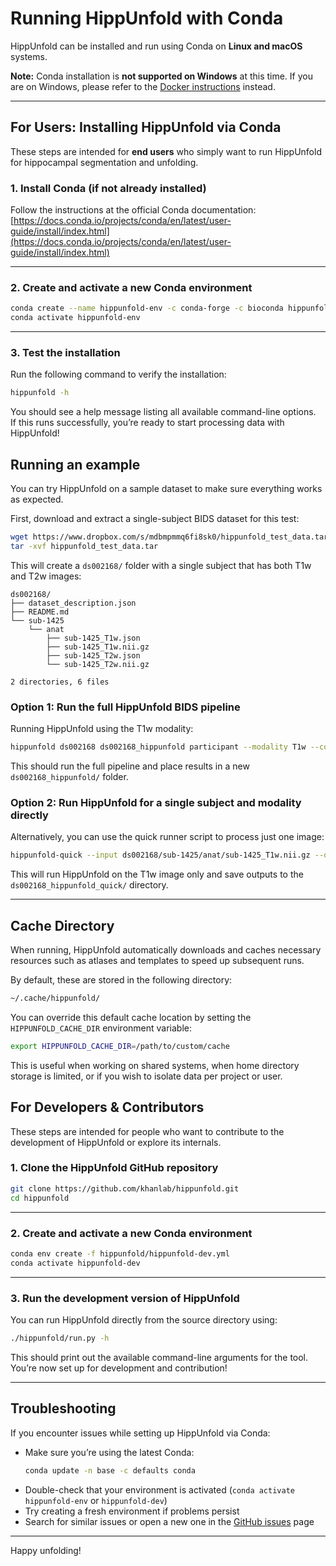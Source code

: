 # Running HippUnfold with Conda

HippUnfold can be installed and run using Conda on **Linux and macOS** systems.

**Note:** Conda installation is **not supported on Windows** at this time. If you are on Windows, please refer to the [Docker instructions](docker.md) instead.

---

## For Users: Installing HippUnfold via Conda

These steps are intended for **end users** who simply want to run HippUnfold for hippocampal segmentation and unfolding.

### 1. Install Conda (if not already installed)

Follow the instructions at the official Conda documentation:
[https://docs.conda.io/projects/conda/en/latest/user-guide/install/index.html](https://docs.conda.io/projects/conda/en/latest/user-guide/install/index.html)

---

### 2. Create and activate a new Conda environment

```bash
conda create --name hippunfold-env -c conda-forge -c bioconda hippunfold
conda activate hippunfold-env
```

---

### 3. Test the installation

Run the following command to verify the installation:

```bash
hippunfold -h
```

You should see a help message listing all available command-line options.  
If this runs successfully, you’re ready to start processing data with HippUnfold!

## Running an example

You can try HippUnfold on a sample dataset to make sure everything works as expected.

First, download and extract a single-subject BIDS dataset for this test:

```bash
wget https://www.dropbox.com/s/mdbmpmmq6fi8sk0/hippunfold_test_data.tar 
tar -xvf hippunfold_test_data.tar
```

This will create a `ds002168/` folder with a single subject that has both T1w and T2w images:

```
ds002168/
├── dataset_description.json
├── README.md
└── sub-1425
    └── anat
        ├── sub-1425_T1w.json
        ├── sub-1425_T1w.nii.gz
        ├── sub-1425_T2w.json
        └── sub-1425_T2w.nii.gz

2 directories, 6 files
```

### Option 1: Run the full HippUnfold BIDS pipeline

Running HippUnfold using the T1w modality:

```bash
hippunfold ds002168 ds002168_hippunfold participant --modality T1w --cores all --use-conda
```

This should run the full pipeline and place results in a new `ds002168_hippunfold/` folder.

### Option 2: Run HippUnfold for a single subject and modality directly

Alternatively, you can use the quick runner script to process just one image:

```bash
hippunfold-quick --input ds002168/sub-1425/anat/sub-1425_T1w.nii.gz --output ds002168_hippunfold_quick --modality T1w --subject 1425
```

This will run HippUnfold on the T1w image only and save outputs to the `ds002168_hippunfold_quick/` directory.

---

## Cache Directory

When running, HippUnfold automatically downloads and caches necessary resources such as atlases and templates to speed up subsequent runs.

By default, these are stored in the following directory:

```bash
~/.cache/hippunfold/
```

You can override this default cache location by setting the `HIPPUNFOLD_CACHE_DIR` environment variable:

```bash
export HIPPUNFOLD_CACHE_DIR=/path/to/custom/cache
```

This is useful when working on shared systems, when home directory storage is limited, or if you wish to isolate data per project or user.

## For Developers & Contributors

These steps are intended for people who want to contribute to the development of HippUnfold or explore its internals.

### 1. Clone the HippUnfold GitHub repository

```bash
git clone https://github.com/khanlab/hippunfold.git
cd hippunfold
```

---

### 2. Create and activate a new Conda environment

```bash
conda env create -f hippunfold/hippunfold-dev.yml
conda activate hippunfold-dev
```

---

### 3. Run the development version of HippUnfold

You can run HippUnfold directly from the source directory using:

```bash
./hippunfold/run.py -h
```

This should print out the available command-line arguments for the tool.  
You’re now set up for development and contribution!

---

## Troubleshooting

If you encounter issues while setting up HippUnfold via Conda:

- Make sure you’re using the latest Conda:
  ```bash
  conda update -n base -c defaults conda
  ```
- Double-check that your environment is activated (`conda activate hippunfold-env` or `hippunfold-dev`)
- Try creating a fresh environment if problems persist
- Search for similar issues or open a new one in the [GitHub issues](https://github.com/khanlab/hippunfold/issues) page

---

Happy unfolding!
